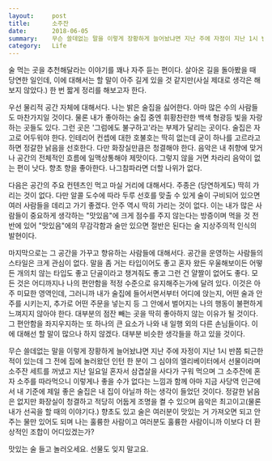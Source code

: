 ```yaml
---
layout:     post
title:      소주잔
date:       2018-06-05
summary:    무슨 쓸데없는 말을 이렇게 장황하게 늘어놨냐면 지난 주에 자정이 지난 1시 반쯤 퇴근한 적이 있는데 그 전에 집에 놀러왔던 인턴 한 분이 그 심야의 엘리베이터에서 선물이라며 소주잔 세트를 꺼냈고 지난 일요일 혼자서 삼겹살을 사다가 구워 먹으며 그 소주잔에 혼자 소주를 따라먹으니 이렇게나 좋을 수가 없다는 느낌과 함께 아마 지금 사당역 인근에서 내 기준에 제일 좋은 술집은 내 집이 아닐까 하는 생각이 들었던 것이다. 정갈한 낡음은 없지만 화장실이 청결하고 적당히 어둡게 조명을 켤 수 있으며 음악은 최고이고(물론 내가 선곡을 할 때의 이야기다.) 향초도 있고 술은 여러분이 맛있는 거 가져오면 되고 안주는 물만 있어도 되며 나는 훌륭한 사람이고 여러분도 훌륭한 사람이니까 이보다 더 환상적인 조합이 어디있겠는가?
category:	Life
---
```


술 먹는 곳을 추천해달라는 이야기를 꽤나 자주 듣는 편이다. 살아온 길을 돌아봤을 때 당연한 일인데, 이에 대해서는 할 말이 아주 길게 있을 것 같지만(사실 제대로 생각은 해보지 않았다.) 한 번 짧게 정리를 해보고자 한다.

우선 물리적 공간 자체에 대해서다. 나는 밝은 술집을 싫어한다. 아마 많은 수의 사람들도 마찬가지일 것이다. 물론 내가 좋아하는 술집 중엔 휘황찬란한 백색 형광등 빛을 자랑하는 곳들도 있다. 그런 곳은 '그럼에도 불구하고'라는 부제가 달리는 곳이다. 술집은 자고로 어두워야 한다. 인테리어 컨셉에 대한 호불호는 딱히 없는데 굳이 하나를 고르라고 하면 정갈한 낡음을 선호한다. 다만 화장실만큼은 청결해야 한다. 음악은 내 취향에 맞거나 공간의 전체적인 흐름에 일맥상통해야 제맛이다. 그렇지 않을 거면 차라리 음악이 없는 편이 낫다. 향초 향을 좋아한다. 나그참파라면 더할 나위가 없다.

다음은 공간의 주요 컨텐츠인 먹고 마실 거리에 대해서다. 주종은 (당연하게도) 딱히 가리는 것이 없다. 다만 알콜 도수에 따라 두루 선호를 맞출 수 있게 술이 구비되어 있으면 여러 사람들을 데리고 가기 좋겠다. 안주 역시 딱히 가리는 것이 없다. 이는 내가 많은 사람들이 중요하게 생각하는 "맛있음"에 크게 점수를 주지 않는다는 방증이며 먹을 것 전반에 있어 "맛있음"에의 무감각함과 술만 있으면 절반은 된다는 술 지상주의적 인식의 발현이다.

마지막으로는 그 공간을 가꾸고 향유하는 사람들에 대해서다. 공간을 운영하는 사람들의 스타일은 크게 관심이 없다. 말을 좀 거는 타입이어도 좋고 혼자 왔든 우울해보이든 어떻든 개의치 않는 타입도 좋고 단골이라고 챙겨줘도 좋고 그런 건 얄짤이 없어도 좋다. 모든 것은 어디까지나 나의 편안함을 적정 수준으로 유지해주는가에 달려 있다. 이것은 아주 미묘한 영역인데, 그러니까 내가 술집에 들어서면서부터 어디에 앉는지, 어떤 술과 안주를 시키는지, 추가로 어떤 주문을 넣는지 등 그 안에서 벌어지는 나의 행동이 불편하게 느껴지지 않아야 한다. 대부분의 점잔 빼는 곳을 딱히 좋아하지 않는 이유가 될 것이다. 그 편안함을 좌지우지하는 또 하나의 큰 요소가 나와 내 일행 외의 다른 손님들이다. 이에 대해선 할 말이 많으나 하지 않겠다. 대부분 비슷한 생각들을 하고 있을 것이다.

무슨 쓸데없는 말을 이렇게 장황하게 늘어놨냐면 지난 주에 자정이 지난 1시 반쯤 퇴근한 적이 있는데 그 전에 집에 놀러왔던 인턴 한 분이 그 심야의 엘리베이터에서 선물이라며 소주잔 세트를 꺼냈고 지난 일요일 혼자서 삼겹살을 사다가 구워 먹으며 그 소주잔에 혼자 소주를 따라먹으니 이렇게나 좋을 수가 없다는 느낌과 함께 아마 지금 사당역 인근에서 내 기준에 제일 좋은 술집은 내 집이 아닐까 하는 생각이 들었던 것이다. 정갈한 낡음은 없지만 화장실이 청결하고 적당히 어둡게 조명을 켤 수 있으며 음악은 최고이고(물론 내가 선곡을 할 때의 이야기다.) 향초도 있고 술은 여러분이 맛있는 거 가져오면 되고 안주는 물만 있어도 되며 나는 훌륭한 사람이고 여러분도 훌륭한 사람이니까 이보다 더 환상적인 조합이 어디있겠는가?

맛있는 술 들고 놀러오세요. 선물도 잊지 말고요.
